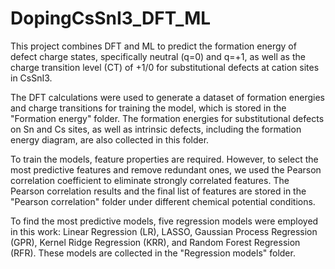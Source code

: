 # DopingCsSnI3_DFT_ML
This project combines DFT and ML to predict the formation energy of defect charge states, specifically neutral (q=0) and q=+1, as well as the charge transition level (CT) of +1/0 for substitutional defects at cation sites in CsSnI3.

The DFT calculations were used to generate a dataset of formation energies and charge transitions for training the model, which is stored in the "Formation energy" folder. The formation energies for substitutional defects on Sn and Cs sites, as well as intrinsic defects, including the formation energy diagram, are also collected in this folder.

To train the models, feature properties are required. However, to select the most predictive features and remove redundant ones, we used the Pearson correlation coefficient to eliminate strongly correlated features. The Pearson correlation results and the final list of features are stored in the "Pearson correlation" folder under different chemical potential conditions.

To find the most predictive models, five regression models were employed in this work: Linear Regression (LR), LASSO, Gaussian Process Regression (GPR), Kernel Ridge Regression (KRR), and Random Forest Regression (RFR). These models are collected in the "Regression models" folder.

